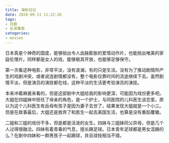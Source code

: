```yaml
---
title: 海街日记
date: 2020-09-13 11:22:26
tags:
- 日剧
- 长泽雅美
categories:
- movies
---
```


日本真是个神奇的国度，能够拍出令人血脉膨胀的爱情动作片，也能拍出唯美的家庭伦理片。同样都是女人的戏，能够极其开放，也能够足够保守。

第一次看这种电影，非常平淡，没有波澜，有的只是生活。没有为了推动剧情所产生的戏剧冲突，或者说连剧情都没有，整个电影仅靠时间的流逝继续下去。虽然剧情平淡，但是演员的演技都在线，这种平淡的生活更考验演员的演技。

本来冲着麻酱来看的，但是这部剧中大姐给我的影响更深，可能因为戏份更多吧。大姐在四姐妹中担任了母亲的角色，是一个护士，与同医院的儿科医生谈恋爱。原以为这个儿科医生有岳母有孩子是因为妻子去世了，结果发现大姐就是一个小三。但是在故事最后，大姐还是放弃了和医生一起去美国生活，也算是没有重蹈覆辙。

二姐和三姐的戏份不多，但是都是活泼的女生。四妹与三姐妹同父异母，但是几个人过得很融洽。四妹有着青春的气息，擅长踢足球。日本青年足球都是男女混踢的么？在剧中四妹和一群男孩子一起踢球，并且球技相当不错。
